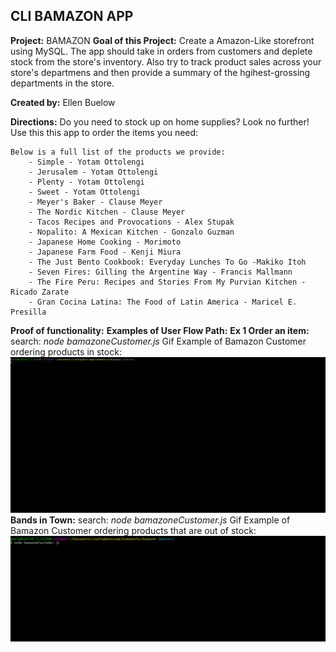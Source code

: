 ## CLI BAMAZON APP

**Project:** BAMAZON
**Goal of this Project:** Create a Amazon-Like storefront using MySQL. The app should take in orders from customers and deplete stock from the store's inventory. Also try to track product sales across your store's departmens and then provide a summary of the hgihest-grossing departments in the store. 

**Created by:** Ellen Buelow

**Directions:** Do you need to stock up on home supplies? Look no further! Use this this app to order the items you need:

    Below is a full list of the products we provide:
        - Simple - Yotam Ottolengi
        - Jerusalem - Yotam Ottolengi
        - Plenty - Yotam Ottolengi
        - Sweet - Yotam Ottolengi
        - Meyer's Baker - Clause Meyer
        - The Nordic Kitchen - Clause Meyer
        - Tacos Recipes and Provocations - Alex Stupak
        - Nopalito: A Mexican Kitchen - Gonzalo Guzman
        - Japanese Home Cooking - Morimoto
        - Japanese Farm Food - Kenji Miura
        - The Just Bento Cookbook: Everyday Lunches To Go -Makiko Itoh
        - Seven Fires: Gilling the Argentine Way - Francis Mallmann
        - The Fire Peru: Recipes and Stories From My Purvian Kitchen - Ricado Zarate
        - Gran Cocina Latina: The Food of Latin America - Maricel E. Presilla

**Proof of functionality:**
    **Examples of User Flow Path:**
        **Ex 1 Order an item:**
            search: *node bamazoneCustomer.js*
            Gif Example of Bamazon Customer ordering products in stock:
            ![Gif Example 1 of BAMAZON user search.](videos/gif1.gif)
        **Bands in Town:**
            search: *node bamazoneCustomer.js*
            Gif Example of Bamazon Customer ordering products that are out of stock:
            ![Gif Example 2 of BAMAZON user search.](videos/gif2.gif)
       


